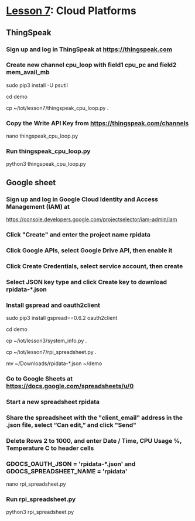 # <a href="https://goo.gl/6BsKOa">Lesson 7</a>: Cloud Platforms

## ThingSpeak

### Sign up and log in ThingSpeak at https://thingspeak.com

### Create new channel cpu_loop with field1 cpu_pc and field2 mem_avail_mb

sudo pip3 install -U psutil

cd demo

cp ~/iot/lesson7/thingspeak_cpu_loop.py .

### Copy the Write API Key from https://thingspeak.com/channels

nano thingspeak_cpu_loop.py

### Run thingspeak_cpu_loop.py

python3 thingspeak_cpu_loop.py

## Google sheet

### Sign up and log in Google Cloud Identity and Access Management (IAM) at

https://console.developers.google.com/projectselector/iam-admin/iam

### Click "Create" and enter the project name rpidata

### Click  Google APIs, select Google Drive API, then enable it

### Click Create Credentials, select service account, then create

### Select JSON key type and click Create key to download rpidata-*.json

### Install gspread and oauth2client

sudo pip3 install gspread==0.6.2 oauth2client

cd demo

cp ~/iot/lesson3/system_info.py .

cp ~/iot/lesson7/rpi_spreadsheet.py .

mv ~/Downloads/rpidata-*.json ~/demo

### Go to Google Sheets at https://docs.google.com/spreadsheets/u/0

### Start a new spreadsheet rpidata

### Share the spreadsheet with the "client_email" address in the .json file, select “Can edit,” and click "Send"

### Delete Rows 2 to 1000, and enter Date / Time, CPU Usage %, Temperature C to header cells

### GDOCS_OAUTH_JSON = 'rpidata-*.json' and GDOCS_SPREADSHEET_NAME = 'rpidata'

nano rpi_spreadsheet.py

### Run rpi_spreadsheet.py

python3 rpi_spreadsheet.py
